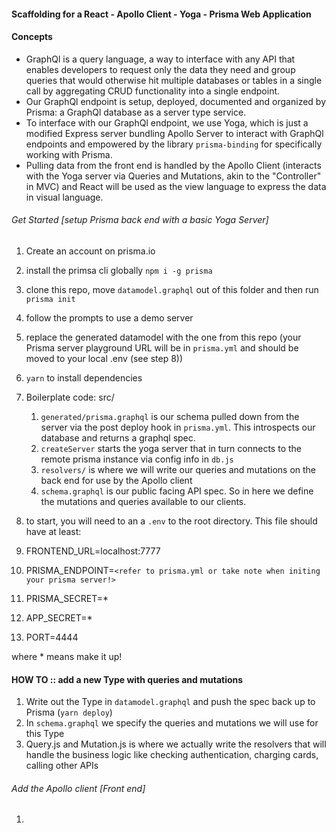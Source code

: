 #### Scaffolding for a React - Apollo Client - Yoga - Prisma Web Application

#### Concepts

- GraphQl is a query language, a way to interface with any API that enables developers to request only the data they need and group queries that would otherwise hit multiple databases or tables in a single call by aggregating CRUD functionality into a single endpoint.
- Our GraphQl endpoint is setup, deployed, documented and organized by Prisma: a GraphQl database as a server type service.
- To interface with our GraphQl endpoint, we use Yoga, which is just a modified Express server bundling Apollo Server to interact with GraphQl endpoints and empowered by the library `prisma-binding` for specifically working with Prisma.
- Pulling data from the front end is handled by the Apollo Client (interacts with the Yoga server via Queries and Mutations, akin to the "Controller" in MVC) and React will be used as the view language to express the data in visual language.

###### Get Started [setup Prisma back end with a basic Yoga Server]

1. Create an account on prisma.io
2. install the primsa cli globally `npm i -g prisma`
3. clone this repo, move `datamodel.graphql` out of this folder and then run `prisma init`
4. follow the prompts to use a demo server
5. replace the generated datamodel with the one from this repo (your Prisma server playground URL will be in `prisma.yml` and should be moved to your local .env (see step 8))
6. `yarn` to install dependencies
7. Boilerplate code: src/
    1. `generated/prisma.graphql` is our schema pulled down from the server via the post deploy hook in `prisma.yml`. This introspects our database and returns a graphql spec.
    2. `createServer` starts the yoga server that in turn connects to the remote prisma instance via config info in `db.js`
    3. `resolvers/` is where we will write our queries and mutations on the back end for use by the Apollo client
    4. `schema.graphql` is our public facing API spec. So in here we define the mutations and queries available to our clients.

8. to start, you will need to an a `.env` to the root directory. This file should have at least:
  1. FRONTEND_URL=localhost:7777
  2. PRISMA_ENDPOINT=`<refer to prisma.yml or take note when initing your prisma server!>`
  3. PRISMA_SECRET=*
  4. APP_SECRET=*
  5. PORT=4444

where * means make it up!

#### HOW TO :: add a new Type with queries and mutations

1. Write out the Type in `datamodel.graphql` and push the spec back up to Prisma (`yarn deploy`)
2. In `schema.graphql` we specify the queries and mutations we will use for this Type
3. Query.js and Mutation.js is where we actually write the resolvers that will handle the business logic like checking authentication, charging cards, calling other APIs


###### Add the Apollo client [Front end]

1.
